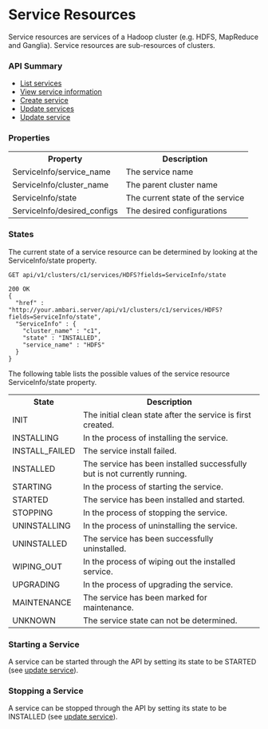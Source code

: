 <!---
Licensed to the Apache Software Foundation (ASF) under one or more
contributor license agreements. See the NOTICE file distributed with
this work for additional information regarding copyright ownership.
The ASF licenses this file to You under the Apache License, Version 2.0
(the "License"); you may not use this file except in compliance with
the License. You may obtain a copy of the License at

http://www.apache.org/licenses/LICENSE-2.0

Unless required by applicable law or agreed to in writing, software
distributed under the License is distributed on an "AS IS" BASIS,
WITHOUT WARRANTIES OR CONDITIONS OF ANY KIND, either express or implied.
See the License for the specific language governing permissions and
limitations under the License.
-->

# Service Resources
Service resources are services of a Hadoop cluster (e.g. HDFS, MapReduce and Ganglia).  Service resources are sub-resources of clusters. 

### API Summary

- [List services](services.md)
- [View service information](services-service.md)
- [Create service](create-service.md)
- [Update services](update-services.md)
- [Update service](update-service.md)

### Properties

<table>
  <tr>
    <th>Property</th>
    <th>Description</th>
  </tr>
  <tr>
    <td>ServiceInfo/service_name</td>
    <td>The service name</td>  
  </tr>
  <tr>
    <td>ServiceInfo/cluster_name</td>
    <td>The parent cluster name</td>  
  </tr>
  <tr>
    <td>ServiceInfo/state</td>
    <td>The current state of the service</td>  
  </tr>
  <tr>
    <td>ServiceInfo/desired_configs</td>
    <td>The desired configurations</td>  
  </tr>
</table>



### States

The current state of a service resource can be determined by looking at the ServiceInfo/state property.


    GET api/v1/clusters/c1/services/HDFS?fields=ServiceInfo/state

    200 OK
    {
      "href" : "http://your.ambari.server/api/v1/clusters/c1/services/HDFS?fields=ServiceInfo/state",
      "ServiceInfo" : {
        "cluster_name" : "c1",
        "state" : "INSTALLED",
        "service_name" : "HDFS"
      }
    }

The following table lists the possible values of the service resource ServiceInfo/state property.
<table>
  <tr>
    <th>State</th>
    <th>Description</th>
  </tr>
  <tr>
    <td>INIT</td>
    <td>The initial clean state after the service is first created.</td>  
  </tr>
  <tr>
    <td>INSTALLING</td>
    <td>In the process of installing the service.</td>  
  </tr>
  <tr>
    <td>INSTALL_FAILED</td>
    <td>The service install failed.</td>  
  </tr>
  <tr>
    <td>INSTALLED</td>
    <td>The service has been installed successfully but is not currently running.</td>  
  </tr>
  <tr>
    <td>STARTING</td>
    <td>In the process of starting the service.</td>  
  </tr>
  <tr>
    <td>STARTED</td>
    <td>The service has been installed and started.</td>  
  </tr>
  <tr>
    <td>STOPPING</td>
    <td>In the process of stopping the service.</td>  
  </tr>

  <tr>
    <td>UNINSTALLING</td>
    <td>In the process of uninstalling the service.</td>  
  </tr>
  <tr>
    <td>UNINSTALLED</td>
    <td>The service has been successfully uninstalled.</td>  
  </tr>
  <tr>
    <td>WIPING_OUT</td>
    <td>In the process of wiping out the installed service.</td>  
  </tr>
  <tr>
    <td>UPGRADING</td>
    <td>In the process of upgrading the service.</td>  
  </tr>
  <tr>
    <td>MAINTENANCE</td>
    <td>The service has been marked for maintenance.</td>  
  </tr>
  <tr>
    <td>UNKNOWN</td>
    <td>The service state can not be determined.</td>  
  </tr>
</table>

### Starting a Service
A service can be started through the API by setting its state to be STARTED (see [update service](update-service.md)).

### Stopping a Service
A service can be stopped through the API by setting its state to be INSTALLED (see [update service](update-service.md)).



